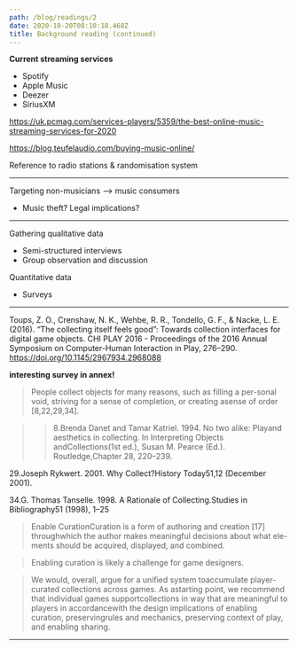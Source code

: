 ```yaml
---
path: /blog/readings/2
date: 2020-10-20T08:10:18.468Z
title: Background reading (continued)
---
```

**Current streaming services**

- Spotify
- Apple Music
- Deezer
- SiriusXM

https://uk.pcmag.com/services-players/5359/the-best-online-music-streaming-services-for-2020

https://blog.teufelaudio.com/buying-music-online/

Reference to radio stations & randomisation system
___

Targeting non-musicians
--> music consumers

- Music theft? Legal implications?
___

Gathering qualitative data
- Semi-structured interviews
- Group observation and discussion

Quantitative data
- Surveys

___
Toups, Z. O., Crenshaw, N. K., Wehbe, R. R., Tondello, G. F., & Nacke, L. E. (2016). “The collecting itself feels good”: Towards collection interfaces for digital game objects. CHI PLAY 2016 - Proceedings of the 2016 Annual Symposium on Computer-Human Interaction in Play, 276–290. https://doi.org/10.1145/2967934.2968088

**interesting survey in annex!**
>People collect objects for many reasons, such as filling a per-sonal void, striving for a sense of completion, or creating asense of order [8,22,29,34]. 

>>8.Brenda Danet and Tamar Katriel. 1994. No two alike: Playand aesthetics in collecting. In Interpreting Objects andCollections(1st ed.), Susan M. Pearce (Ed.). Routledge,Chapter 28, 220–239.
>>
29.Joseph Rykwert. 2001. Why Collect?History Today51,12 (December 2001).
>>
34.G. Thomas Tanselle. 1998. A Rationale of Collecting.Studies in Bibliography51 (1998), 1–25

> Enable CurationCuration is a form of authoring and creation [17] throughwhich the author makes meaningful decisions about what ele-ments should be acquired, displayed, and combined.

> Enabling curation is likely a challenge for game designers.

>We would, overall, argue for a unified system toaccumulate player-curated collections across games.   As astarting point, we recommend that individual games supportcollections in way that are meaningful to players in accordancewith the design implications of enabling curation, preservingrules and mechanics, preserving context of play, and enabling sharing.
____

